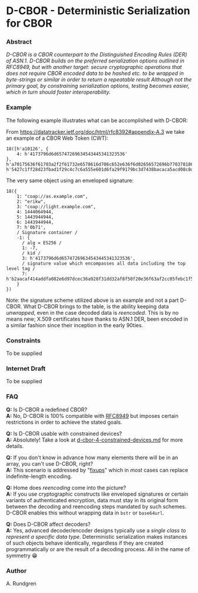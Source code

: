# D-CBOR - Deterministic Serialization for CBOR

### Abstract
_D-CBOR is a CBOR counterpart to the Distinguished Encoding Rules (DER) 
of ASN.1. D-CBOR builds on the preferred serialization options outlined 
in RFC8949, but with another target: secure cryptographic operations that
does not require CBOR encoded data to be hashed etc. to be wrapped in 
byte-strings or similar in order to return a repeatable result
Although not the primary goal, by constraining serialization options,
testing becomes easier, which in turn should foster interoperability._

### Example
The following example illustrates what can be accomplished with D-CBOR:

From https://datatracker.ietf.org/doc/html/rfc8392#appendix-A.3 we take an example of a CBOR Web Token (CWT):
```cbor
18([h'a10126', {
    4: h'4173796d6d65747269634543445341323536'
}, h'a70175636f61703a2f2f61732e6578616d706c652e636f6d02656572696b77037818636f61703a2f2f6c696768742e6578616d706c652e636f6d041a5612aeb0051a5610d9f0061a5610d9f007420b71', h'5427c1ff28d23fbad1f29c4c7c6a555e601d6fa29f9179bc3d7438bacaca5acd08c8d4d4f96131680c429a01f85951ecee743a52b9b63632c57209120e1c9e30'])
```

The very same object using an enveloped signature:
```cbor
18({
    1: "coap://as.example.com",
    2: "erikw",
    3: "coap://light.example.com",
    4: 1444064944,
    5: 1443944944,
    6: 1443944944,
    7: h'0b71',
    / Signature container /
    -1: {
      / alg = ES256 /
      1: -7,
      / kid /
      3: h'4173796d6d65747269634543445341323536',
      / signature value which encompasses all data including the top level tag /
      7: h'b2aacaf414addfa082e6d97dcec36a928f31dd32af8f50f20e36f63af2cc05febc1f5350fca35d94fe1d3fa34b7769efeffa8c0c93bdb1ece530134f5254f75f'
    }
})
```
Note: the signature scheme utilized above is an example and not a part D-CBOR.
What D-CBOR brings to the table, is the ability keeping data _unwrapped_,
even in the case decoded data is _reencoded_.
This is by no means new; X.509 certificates have thanks to ASN.1 DER,
been encoded in a similar fashion since their inception in the early 90ties.

### Constraints
To be supplied

### Internet Draft
To be supplied

### FAQ
__Q:__ Is D-CBOR a redefined CBOR?<br>
__A:__ No, D-CBOR is 100% compatible with
[RFC8949](https://www.rfc-editor.org/rfc/rfc8949.html)
but imposes certain restrictions in order to achieve the stated goals.

__Q:__ Is D-CBOR usable with constrained devices?<br>
__A:__ Absolutely! Take a look at 
[d-cbor-4-constrained-devices.md](d-cbor-4-constrained-devices.md)
for more details.

__Q:__ If you don't know in advance how many elements there will be in
an array, you can't use D-CBOR, right?<br>
__A:__ This scenario is addressed by
"[fixups](d-cbor-4-constrained-devices.md#handling-indefinite-length-data)"
which in _most_ cases can replace indefinite-length encoding.

__Q:__ Home does _reencoding_ come into the picture?<br>
__A:__ If you use cryptographic constructs like enveloped signatures
or certain variants of authenticated encryption, data must stay
in its original form between the decoding and reencoding
steps mandated by such schemes.
D-CBOR enables this without wrapping data in `bstr` or `base64url`.

__Q:__ Does D-CBOR affect decoders?<br>
__A:__ Yes, advanced decoder/encoder designs typically use a _single
class to represent a specific data type_.  Deterministic serialization makes
instances of such objects behave identically,
regardless if they are created programmatically or are the
result of a decoding process.
All in the name of symmetry 😁

### Author
A. Rundgren
